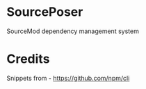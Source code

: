# SourcePoser
SourceMod dependency management system

# Credits
Snippets from - https://github.com/npm/cli
